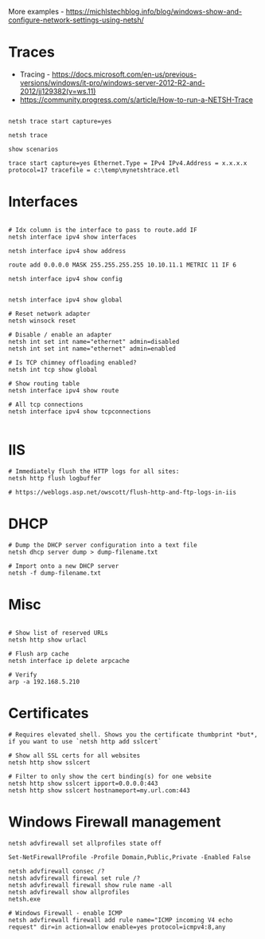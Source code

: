 More examples - https://michlstechblog.info/blog/windows-show-and-configure-network-settings-using-netsh/

# Traces

- Tracing - https://docs.microsoft.com/en-us/previous-versions/windows/it-pro/windows-server-2012-R2-and-2012/jj129382(v=ws.11) 
- https://community.progress.com/s/article/How-to-run-a-NETSH-Trace
```shell

netsh trace start capture=yes

netsh trace

show scenarios

trace start capture=yes Ethernet.Type = IPv4 IPv4.Address = x.x.x.x protocol=17 tracefile = c:\temp\mynetshtrace.etl

```

# Interfaces

```shell

# Idx column is the interface to pass to route.add IF
netsh interface ipv4 show interfaces

netsh interface ipv4 show address

route add 0.0.0.0 MASK 255.255.255.255 10.10.11.1 METRIC 11 IF 6

netsh interface ipv4 show config


netsh interface ipv4 show global

# Reset network adapter
netsh winsock reset

# Disable / enable an adapter
netsh int set int name="ethernet" admin=disabled
netsh int set int name="ethernet" admin=enabled

# Is TCP chimney offloading enabled?
netsh int tcp show global

# Show routing table
netsh interface ipv4 show route

# All tcp connections
netsh interface ipv4 show tcpconnections


```

# IIS 
```shell
# Immediately flush the HTTP logs for all sites:
netsh http flush logbuffer

# https://weblogs.asp.net/owscott/flush-http-and-ftp-logs-in-iis
```

# DHCP
```shell
# Dump the DHCP server configuration into a text file
netsh dhcp server dump > dump-filename.txt

# Import onto a new DHCP server 
netsh -f dump-filename.txt
```

# Misc
```shell

# Show list of reserved URLs
netsh http show urlacl

# Flush arp cache
netsh interface ip delete arpcache

# Verify
arp -a 192.168.5.210
```

# Certificates

```shell
# Requires elevated shell. Shows you the certificate thumbprint *but*, if you want to use `netsh http add sslcert`

# Show all SSL certs for all websites
netsh http show sslcert

# Filter to only show the cert binding(s) for one website
netsh http show sslcert ipport=0.0.0.0:443
netsh http show sslcert hostnameport=my.url.com:443
```

# Windows Firewall management

```shell
netsh advfirewall set allprofiles state off

Set-NetFirewallProfile -Profile Domain,Public,Private -Enabled False

netsh advfirewall consec /?
netsh advfirewall firewal set rule /?
netsh advfirewall firewall show rule name -all
netsh advfirewall show allprofiles
netsh.exe

# Windows Firewall - enable ICMP 
netsh advfirewall firewall add rule name="ICMP incoming V4 echo request" dir=in action=allow enable=yes protocol=icmpv4:8,any


```
